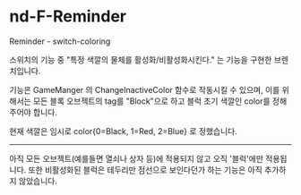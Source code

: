 # nd-F-Reminder
Reminder - switch-coloring

스위치의 기능 중 "특정 색깔의 물체를 활성화/비활성화시킨다." 는 기능을 구현한 브렌치입니다.

기능은 GameManger 의 ChangeInactiveColor 함수로 작동시킬 수 있으며,
이를 위해서는 모든 블록 오브젝트의 tag를 "Block"으로 하고 블럭 초기 색깔인 color를 정해주어야 합니다.

현재 색깔은 임시로 color{0=Black, 1=Red, 2=Blue} 로 정했습니다.

-----

아직 모든 오브젝트(예를들면 열쇠나 상자 등)에 적용되지 않고 오직 '블럭'에만 적용됩니다.
또한 비활성화된 블럭은 테두리만 점선으로 보인다던가 하는 기능은 아직 추가하지 않았습니다.
